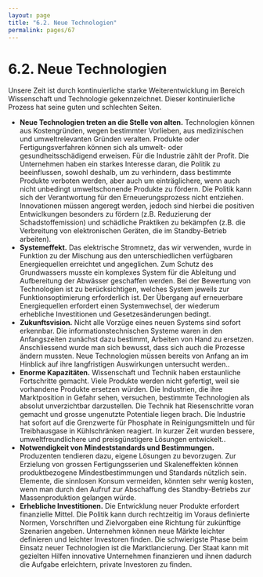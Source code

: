 ```yaml
---
layout: page
title: "6.2. Neue Technologien"
permalink: pages/67
---
```


# 6.2\. Neue Technologien

Unsere Zeit ist durch kontinuierliche starke Weiterentwicklung im Bereich Wissenschaft und Technologie gekennzeichnet. Dieser kontinuierliche Prozess hat seine guten und schlechten Seiten.

* **Neue Technologien treten an die Stelle von alten.** Technologien können aus Kostengründen, wegen bestimmter Vorlieben, aus medizinischen und umweltrelevanten Gründen veralten. Produkte oder Fertigungsverfahren können sich als umwelt- oder gesundheitsschädigend erweisen. Für die Industrie zählt der Profit. Die Unternehmen haben ein starkes Interesse daran, die Politik zu beeinflussen, sowohl deshalb, um zu verhindern, dass bestimmte Produkte verboten werden, aber auch um einträglichere, wenn auch nicht unbedingt umweltschonende Produkte zu fördern. Die Politik kann sich der Verantwortung für den Erneuerungsprozess nicht entziehen. Innovationen müssen angeregt werden, jedoch sind hierbei die positiven Entwiclkungen besonders zu fördern (z.B. Reduzierung der Schadstoffemission) und schädliche Praktiken zu bekämpfen (z.B. die Verbreitung von elektronischen Geräten, die im Standby-Betrieb arbeiten).
* **Systemeffekt.** Das elektrische Stromnetz, das wir verwenden, wurde in Funktion zu der Mischung aus den unterschiedlichen verfügbaren Energiequellen erreichtet und angeglichen. Zum Schutz des Grundwassers musste ein komplexes System für die Ableitung und Aufbereitung der Abwässer geschaffen werden. Bei der Bewertung von Technologien ist zu berücksichtigen, welches System jeweils zur Funktionsoptimierung erforderlich ist. Der Übergang auf erneuerbare Energiequellen erfordert einen Systemwechsel, der wiederum erhebliche Investitionen und Gesetzesänderungen bedingt.
* **Zukunftsvision.** Nicht alle Vorzüge eines neuen Systems sind sofort erkennbar. Die informationstechnischen Systeme waren in den Anfangszeiten zunächst dazu bestimmt, Arbeiten von Hand zu ersetzen. Anschliessend wurde man sich bewusst, dass sich auch die Prozesse ändern mussten. Neue Technologien müssen bereits von Anfang an im Hinblick auf ihre langfristigen Auswirkungen untersucht werden..
* **Enorme Kapazitäten.** Wissenschaft und Technik haben erstaunliche Fortschritte gemacht. Viele Produkte werden nicht gefertigt, weil sie vorhandene Produkte ersetzen würden. Die Industrien, die ihre Marktposition in Gefahr sehen, versuchen, bestimmte Technologien als absolut unverzichtbar darzustellen. Die Technik hat Riesenschritte voran gemacht und grosse ungenutzte Potentiale liegen brach. Die Industrie hat sofort auf die Grenzwerte für Phosphate in Reinigungsmitteln und für Treibhausgase in Kühlschränken reagiert. In kurzer Zeit wurden bessere, umweltfreundlichere und preisgünstigere Lösungen entwickelt..
* **Notwendigkeit von Mindeststandards und Bestimmungen.** Produzenten tendieren dazu, eigene Lösungen zu bevorzugen. Zur Erzielung von grossen Fertigungsserien und Skaleneffekten können produktbezogene Mindestbestimmungen und Standards nützlich sein. Elemente, die sinnlosen Konsum vermeiden, könnten sehr wenig kosten, wenn man durch den Aufruf zur Abschaffung des Standby-Betriebs zur Massenproduktion gelangen würde.
* **Erhebliche Investitionen.** Die Entwicklung neuer Produkte erfordert finanzielle Mittel. Die Politik kann durch rechtzeitig im Voraus definierte Normen, Vorschriften und Zielvorgaben eine Richtung für zukünftige Szenarien angeben. Unternehmen können neue Märkte leichter definieren und leichter Investoren finden. Die schwierigste Phase beim Einsatz neuer Technologien ist die Marktlancierung. Der Staat kann mit gezielten Hilfen innovative Unternehmen finanzieren und ihnen dadurch die Aufgabe erleichtern, private Investoren zu finden.


